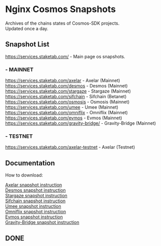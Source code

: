 # Nginx Cosmos Snapshots

Archives of the chains states of Cosmos-SDK projects.  
Updated once a day.  

## Snapshot List

https://services.staketab.com/ - Main page os snapshots.  

### - MAINNET
https://services.staketab.com/axelar - Axelar (Mainnet)  
https://services.staketab.com/desmos - Desmos (Mainnet)  
https://services.staketab.com/stargaze - Stargaze (Mainnet)  
https://services.staketab.com/sifchain - Sifchain (Betanet)  
https://services.staketab.com/osmosis - Osmosis (Mainnet)  
https://services.staketab.com/umee - Umee (Mainnet)  
https://services.staketab.com/omniflix - Omniflix (Mainnet)  
https://services.staketab.com/evmos - Evmos (Mainnet)  
https://services.staketab.com/gravity-bridge/ - Gravity-Bridge (Mainnet) 

### - TESTNET
https://services.staketab.com/axelar-testnet - Axelar (Testnet)  

## Documentation

How to download:  

[Axelar snapshot instruction](https://github.com/staketab/nginx-cosmos-snap/blob/main/docs/axelar.md)  
[Desmos snapshot instruction](https://github.com/staketab/nginx-cosmos-snap/blob/main/docs/desmos.md)  
[Stargaze snapshot instruction](https://github.com/staketab/nginx-cosmos-snap/blob/main/docs/stargaze.md)  
[Sifchain snapshot instruction](https://github.com/staketab/nginx-cosmos-snap/blob/main/docs/sifchain.md)  
[Umee snapshot instruction](https://github.com/staketab/nginx-cosmos-snap/blob/main/docs/umee.md)  
[Omniflix snapshot instruction](https://github.com/staketab/nginx-cosmos-snap/blob/main/docs/omniflix.md)  
[Evmos snapshot instruction](https://github.com/staketab/nginx-cosmos-snap/blob/main/docs/evmos.md)  
[Gravity-Bridge snapshot instruction](https://github.com/staketab/nginx-cosmos-snap/blob/main/docs/gravity-bridge.md)  

## DONE
